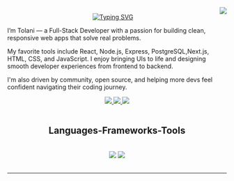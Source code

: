 <img align='right' src='https://visitor-badge.laobi.icu/badge?page_id=tolaxxi.tolaxxi)'>

<div align='center'>

<a href="https://x.com/codesbytola"><img src="https://readme-typing-svg.demolab.com?font=Fira+Code&size=50&pause=1000&color=000000&background=FFFFFF&center=true&width=2030&height=640&lines=+Hey+there+I'm+Tolani;+Full-Stack+Developer++%7C+UI+Enthusiast++%7C+Code+Craftsman+;I+build+clean%2C+scalable+web+apps+from+front+to+back.;%F0%9F%92%BC+Open+to+opportunities+%E2%80%94+let%E2%80%99s+connect+and+create+impact." alt="Typing SVG" /></a>

</div>

<div align ='left'>

I’m Tolani — a Full-Stack Developer with a passion for building clean, responsive web apps that solve real problems.

My favorite tools include React, Node.js, Express, PostgreSQL,Next.js, HTML, CSS, and JavaScript. I enjoy bringing UIs to life and designing smooth developer experiences from frontend to backend.

I'm also driven by community, open source, and helping more devs feel confident navigating their coding journey.

</div>

<div align ='center'>
  <a href="mailto:omotolanionajoko@gmail.com" target='blank'>
  <img src ="https://img.shields.io/badge/Gmail-D14836?style=for-the-badge&logo=gmail&logoColor=white">
  </a>

  <a href="https://x.com/codesbytola" target='blank'>
  <img src ="https://img.shields.io/badge/X-000000?style=for-the-badge&logo=x&logoColor=white">
  </a>
  <a href="https://www.linkedin.com/in/omotolani-onajoko-641551364/" target='blank'>
  <img src ="https://img.shields.io/badge/LinkedIn-0077B5?style=for-the-badge&logo=linkedin&logoColor=white">
  </a>
</div>
<br/>
<h2 align="center">Languages-Frameworks-Tools</h2>
<br/>
<div align="center">
    <img src="https://skillicons.dev/icons?i=react,html,css,vscode,github,tailwind,git,bash" />
    <img src="https://skillicons.dev/icons?i=nodejs,javascript,typescript,express,supabase,nextjs,postgresql,aws,jest" /><br>
</div>

<br/>
<hr/>

